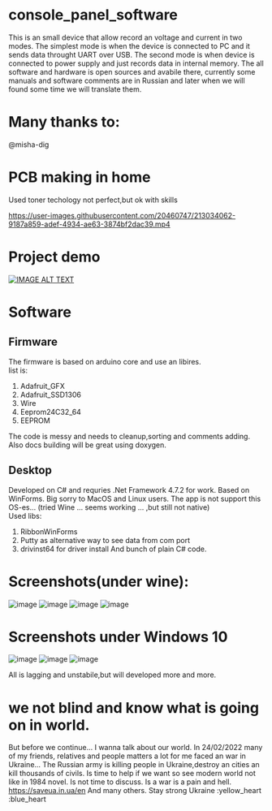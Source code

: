 # console_panel_software

This is an small device that allow record an voltage and current in two modes. The simplest mode is when the device is connected to PC and it sends data throught UART over USB. 
The second mode is when device is connected to power supply and just records data in internal memory.
The all software and hardware is open sources and avabile there, currently some manuals and software comments are in Russian and later when we will found some time we will translate them.


# Many thanks to:
@misha-dig


# PCB making in home
Used toner techology not perfect,but ok with skills


https://user-images.githubusercontent.com/20460747/213034062-9187a859-adef-4934-ae63-3874bf2dac39.mp4




# Project demo 
<a href="https://www.youtube.com/watch?v=LSznjLQJUaE"><img src="https://img.youtube.com/vi/LSznjLQJUaE/0.jpg" alt="IMAGE ALT TEXT"></a>




# Software 
## Firmware

The firmware is based on arduino core and use an libires.  
list is:  
1. Adafruit_GFX
2. Adafruit_SSD1306
3. Wire
4. Eeprom24C32_64
5. EEPROM

The code is messy and needs to cleanup,sorting and comments adding. Also docs building will be great using doxygen.


## Desktop
Developed on C# and requries .Net Framework 4.7.2 for work. Based on WinForms. 
Big sorry to MacOS and Linux users. The app is not support this OS-es...  (tried Wine ... seems working ... ,but still not native)  
Used libs: 
1. RibbonWinForms 
2. Putty as alternative way to see data from com port
3. drivinst64 for driver install
And bunch of plain C# code. 

# Screenshots(under wine):

![image](https://user-images.githubusercontent.com/20460747/213033275-50029745-ca9d-47a0-a804-3d557caf3678.png)
![image](https://user-images.githubusercontent.com/20460747/213033336-c12f3ade-f977-402f-a9a8-17f290535ae3.png)
![image](https://user-images.githubusercontent.com/20460747/213033353-3ad43fad-018c-4c6a-b69b-43fcacf0130d.png)
![image](https://user-images.githubusercontent.com/20460747/213033380-b30d2f0b-bd7e-4367-8f14-4b14dba43363.png)

# Screenshots under Windows 10
![image](https://user-images.githubusercontent.com/20460747/213033761-9282c3cd-b759-4cac-a0e8-004345bad981.png)
![image](https://user-images.githubusercontent.com/20460747/213033774-fe3f46a7-33e5-4eb2-b12d-922b0416b124.png)
![image](https://user-images.githubusercontent.com/20460747/213033786-c4bbbadc-c628-4dcd-8ce0-65e2542e3932.png)


All is lagging and unstabile,but will developed more and more.


# we not blind and know what is going on in world.
But before we continue... I wanna talk about our world. In 24/02/2022 many of my friends, relatives and people matters a lot for me faced an war in Ukraine... The Russian army is killing people in Ukraine,destroy an cities an kill thousands of civils. Is time to help if we want so see modern world not like in 1984 novel. Is not time to discuss. Is a war is a pain and hell. https://saveua.in.ua/en And many others. Stay strong Ukraine :yellow_heart :blue_heart




